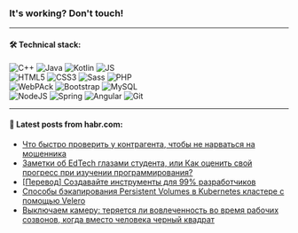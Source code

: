 ### It's working? Don't touch!

---

#### 🛠️ Technical stack:

![C++](https://img.shields.io/badge/C++-informational?logo=c%2B%2B&style=flat&logoColor=white&color=9C033A)
![Java](https://img.shields.io/badge/Java-informational?logo=java&style=flat&logoColor=white&color=007396)
![Kotlin](https://img.shields.io/badge/Kotlin-informational?logo=Kotlin&style=flat&logoColor=white&color=0095D5)
![JS](https://img.shields.io/badge/JS-informational?logo=javaScript&style=flat&logoColor=black&color=F7Df1E) <br>
![HTML5](https://img.shields.io/badge/HTML5-informational?logo=html5&style=flat&logoColor=white&color=E34F26)
![CSS3](https://img.shields.io/badge/CSS3-informational?logo=css3&style=flat&logoColor=white&color=157286)
![Sass](https://img.shields.io/badge/Saas-informational?logo=sass&style=flat&logoColor=white&color=hotpink)
![PHP](https://img.shields.io/badge/PHP-informational?logo=php&style=flat&logoColor=white&color=777BB4) <br>
![WebPAck](https://img.shields.io/badge/WebPack-informational?logo=webPack&style=flat&logoColor=white&color=FF6F00)
![Bootstrap](https://img.shields.io/badge/Bootstrap-informational?logo=Bootstrap&style=flat&logoColor=white&color=7952B3)
![MySQL](https://img.shields.io/badge/MySQL-informational?logo=MySQL&style=flat&logoColor=white&color=00f) <br>
![NodeJS](https://img.shields.io/badge/NodeJS-informational?logo=node.js&style=flat&logoColor=white&color=43853D)
![Spring](https://img.shields.io/badge/Spring-informational?logo=Spring&style=flat&logoColor=white&color=0A9EDC)
![Angular](https://img.shields.io/badge/Vue-informational?logo=vue.js&style=flat&logoColor=white&color=red)
![Git](https://img.shields.io/badge/Git-informational?logo=git&style=flat&logoColor=white&color=darkorange)

___

#### 💬 Latest posts from habr.com:

<!-- BLOG-POST-LIST:START -->
- [Что быстро проверить у контрагента, чтобы не нарваться на мошенника](https://habr.com/ru/post/671120/?utm_source=habrahabr&utm_medium=rss&utm_campaign=671120)
- [Заметки об EdTech глазами студента, или Как оценить свой прогресс при изучении программирования?](https://habr.com/ru/post/671716/?utm_source=habrahabr&utm_medium=rss&utm_campaign=671716)
- [[Перевод] Создавайте инструменты для 99% разработчиков](https://habr.com/ru/post/671714/?utm_source=habrahabr&utm_medium=rss&utm_campaign=671714)
- [Способы бэкапирования Persistent Volumes в Kubernetes кластере с помощью Velero](https://habr.com/ru/post/671706/?utm_source=habrahabr&utm_medium=rss&utm_campaign=671706)
- [Выключаем камеру: теряется ли вовлеченность во время рабочих созвонов, когда вместо человека черный квадрат](https://habr.com/ru/post/671690/?utm_source=habrahabr&utm_medium=rss&utm_campaign=671690)
<!-- BLOG-POST-LIST:END -->
